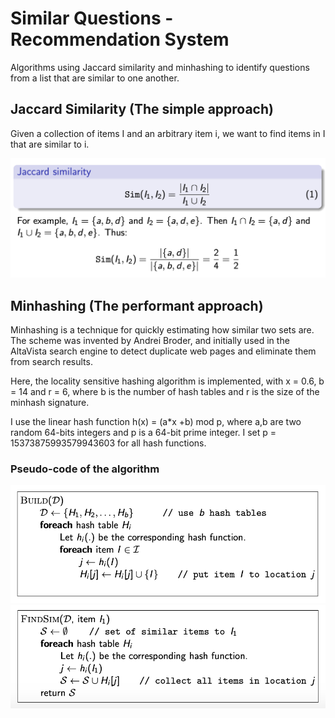 # Similar Questions - Recommendation System

Algorithms using Jaccard similarity and minhashing to identify questions from a list that are similar to one another.

## Jaccard Similarity (The simple approach)

Given a collection of items I and an arbitrary item i, we want to find items in I that are similar to i.

![jaccard](./jaccard.png)

## Minhashing (The performant approach)

Minhashing is a technique for quickly estimating how similar two sets are. The scheme was invented by Andrei Broder, and initially used in the AltaVista search engine to detect duplicate web pages and eliminate them from search results.

Here, the locality sensitive hashing algorithm is implemented, with x = 0.6, b = 14 and r = 6, where b is the number of hash tables and r is the size of the minhash signature.

I use the linear hash function h(x) = (a*x +b) mod p, where a,b are two random 64-bits integers and p is a 64-bit prime integer. I set p = 15373875993579943603 for all hash functions. 

### Pseudo-code of the algorithm

![minhash1](./minhash1.png)
![minhash2](./minhash2.png)
